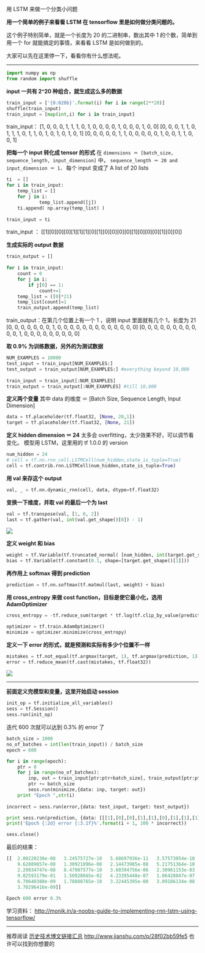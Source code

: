 用 LSTM 来做一个分类小问题

**用一个简单的例子来看看 LSTM 在 tensorflow 里是如何做分类问题的。**

这个例子特别简单，就是一个长度为 20 的二进制串，数出其中 1 的个数，简单到用一个 for 就能搞定的事情，来看看 LSTM 是如何做到的。

大家可以先在这里停一下，看看你有什么想法呢。

---

```python
import numpy as np
from random import shuffle
```

**input 一共有 2^20 种组合，就生成这么多的数据**

```python
train_input = ['{0:020b}'.format(i) for i in range(2**20)]
shuffle(train_input)
train_input = [map(int,i) for i in train_input]
```

train_input：
[1, 0, 0, 0, 1, 1, 1, 0, 1, 0, 0, 0, 0, 1, 0, 0, 0, 1, 0, 0]
[0, 0, 0, 1, 1, 0, 1, 1, 1, 0, 1, 1, 0, 1, 0, 1, 0, 1, 0, 1]
[0, 0, 0, 0, 0, 1, 1, 0, 0, 0, 0, 0, 1, 0, 0, 1, 1, 0, 0, 1]

**把每一个 input 转化成 tensor 的形式**
在 `dimensions ＝ [batch_size, sequence_length, input_dimension]` 中，
`sequence_length ＝ 20 and input_dimension ＝ 1，`
每个 input 变成了 A list of 20 lists 

```python
ti  = []
for i in train_input:
    temp_list = []    
    for j in i:
            temp_list.append([j])            
    ti.append( np.array(temp_list) )
    
train_input = ti
```

train_input ：
[[1][0][0][0][1][1][1][0][1][0][0][0][0][1][0][0][0][1][0][0]]

**生成实际的 output 数据**

```python
train_output = []
 
for i in train_input:
    count = 0
    for j in i:
        if j[0] == 1:
            count+=1
    temp_list = ([0]*21)
    temp_list[count]=1
    train_output.append(temp_list)
```

train_output：在第几个位置上有一个 1 ，说明 input 里面就有几个 1，长度为 21
[0, 0, 0, 0, 0, 0, 0, 1, 0, 0, 0, 0, 0, 0, 0, 0, 0, 0, 0, 0, 0]
[0, 0, 0, 0, 0, 0, 0, 0, 0, 0, 0, 1, 0, 0, 0, 0, 0, 0, 0, 0, 0]

**取 0.9% 为训练数据，另外的为测试数据**

```python
NUM_EXAMPLES = 10000
test_input = train_input[NUM_EXAMPLES:]
test_output = train_output[NUM_EXAMPLES:] #everything beyond 10,000
 
train_input = train_input[:NUM_EXAMPLES]
train_output = train_output[:NUM_EXAMPLES] #till 10,000
```

**定义两个变量**
其中 data 的维度 ＝ [Batch Size, Sequence Length, Input Dimension]

```python
data = tf.placeholder(tf.float32, [None, 20,1])
target = tf.placeholder(tf.float32, [None, 21])
```

**定义 hidden dimension ＝ 24**
太多会 overfitting，太少效果不好，可以调节看变化。
模型用 LSTM，这里用的 tf 1.0.0 的 version

```python
num_hidden = 24
# cell = tf.nn.rnn_cell.LSTMCell(num_hidden,state_is_tuple=True)
cell = tf.contrib.rnn.LSTMCell(num_hidden,state_is_tuple=True)
```

**用 val 来存这个 output**

```python
val, _ = tf.nn.dynamic_rnn(cell, data, dtype=tf.float32)
```

**变换一下维度，并取 val 的最后一个为 last**

```python
val = tf.transpose(val, [1, 0, 2])
last = tf.gather(val, int(val.get_shape()[0]) - 1)
```

![](http://upload-images.jianshu.io/upload_images/1667471-137226e40d8a9a94.png?imageMogr2/auto-orient/strip%7CimageView2/2/w/1240)

**定义 weight 和 bias**

```python
weight = tf.Variable(tf.truncated_normal( [num_hidden, int(target.get_shape()[1])] ))
bias = tf.Variable(tf.constant(0.1, shape=[target.get_shape()[1]]))
```

**再作用上 softmax 得到 prediction**

```python
prediction = tf.nn.softmax(tf.matmul(last, weight) + bias)
```
**用 cross_entropy 来做 cost function，目标是使它最小化，选用 AdamOptimizer**

```python
cross_entropy = -tf.reduce_sum(target * tf.log(tf.clip_by_value(prediction,1e-10,1.0)))

optimizer = tf.train.AdamOptimizer()
minimize = optimizer.minimize(cross_entropy)
```

**定义一下 error 的形式，就是预测和实际有多少个位置不一样**

```python
mistakes = tf.not_equal(tf.argmax(target, 1), tf.argmax(prediction, 1))
error = tf.reduce_mean(tf.cast(mistakes, tf.float32))
```


![](http://upload-images.jianshu.io/upload_images/1667471-8185cd84ec5fdb47.png?imageMogr2/auto-orient/strip%7CimageView2/2/w/1240)

---

**前面定义完模型和变量，这里开始启动 session**

```python
init_op = tf.initialize_all_variables()
sess = tf.Session()
sess.run(init_op)
```

迭代 600 次就可以达到 0.3% 的 error 了

```python
batch_size = 1000
no_of_batches = int(len(train_input)) / batch_size
epoch = 600
```


```python
for i in range(epoch):
    ptr = 0
    for j in range(no_of_batches):
        inp, out = train_input[ptr:ptr+batch_size], train_output[ptr:ptr+batch_size]
        ptr += batch_size
        sess.run(minimize,{data: inp, target: out})
    print "Epoch ",str(i)
    
incorrect = sess.run(error,{data: test_input, target: test_output})

print sess.run(prediction, {data: [[[1],[0],[0],[1],[1],[0],[1],[1],[1],[0],[1],[0],[0],[1],[1],[0],[1],[1],[1],[0]]]})
print('Epoch {:2d} error {:3.1f}%'.format(i + 1, 100 * incorrect))

sess.close()
```

最后的结果：

```python
[[  2.80220238e-08   3.24575727e-10   5.68697936e-11   3.57573054e-10
    9.62089857e-08   1.30921896e-08   2.14473985e-08   5.21751364e-10
    2.29034747e-08   8.47907577e-10   3.60394756e-06   2.30961153e-03
    9.82593179e-01   1.50928665e-02   4.23395448e-07   1.06428047e-07
    6.70640388e-09   1.78888765e-10   3.22445395e-08   3.09186134e-08
    3.70296416e-09]]
    
Epoch 600 error 0.3%
```

学习资料：
http://monik.in/a-noobs-guide-to-implementing-rnn-lstm-using-tensorflow/

---

推荐阅读 [历史技术博文链接汇总](http://www.jianshu.com/p/28f02bb59fe5)
http://www.jianshu.com/p/28f02bb59fe5
也许可以找到你想要的